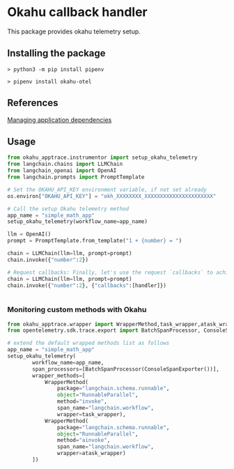 # Okahu callback handler

This package provides okahu telemetry setup.

## Installing the package
```
> python3 -m pip install pipenv

> pipenv install okahu-otel
```

## References

[Managing application dependencies](https://packaging.python.org/en/latest/tutorials/managing-dependencies/)

## Usage
```python
from okahu_apptrace.instrumentor import setup_okahu_telemetry
from langchain.chains import LLMChain
from langchain_openai import OpenAI
from langchain.prompts import PromptTemplate

# Set the OKAHU_API_KEY environment variable, if not set already
os.environ["OKAHU_API_KEY"] = "okh_XXXXXXXX_XXXXXXXXXXXXXXXXXXXXXX"

# Call the setup Okahu telemetry method
app_name = "simple_math_app"
setup_okahu_telemetry(workflow_name=app_name)

llm = OpenAI()
prompt = PromptTemplate.from_template("1 + {number} = ")

chain = LLMChain(llm=llm, prompt=prompt)
chain.invoke({"number":2})

# Request callbacks: Finally, let's use the request `callbacks` to achieve the same result
chain = LLMChain(llm=llm, prompt=prompt)
chain.invoke({"number":2}, {"callbacks":[handler]})
    
```

### Monitoring custom methods with Okahu

```python
from okahu_apptrace.wrapper import WrapperMethod,task_wrapper,atask_wrapper
from opentelemetry.sdk.trace.export import BatchSpanProcessor, ConsoleSpanExporter

# extend the default wrapped methods list as follows
app_name = "simple_math_app"
setup_okahu_telemetry(
        workflow_name=app_name,
        span_processors=[BatchSpanProcessor(ConsoleSpanExporter())],
        wrapper_methods=[
            WrapperMethod(
                package="langchain.schema.runnable",
                object="RunnableParallel",
                method="invoke",
                span_name="langchain.workflow",
                wrapper=task_wrapper),
            WrapperMethod(
                package="langchain.schema.runnable",
                object="RunnableParallel",
                method="ainvoke",
                span_name="langchain.workflow",
                wrapper=atask_wrapper)
        ])

```

